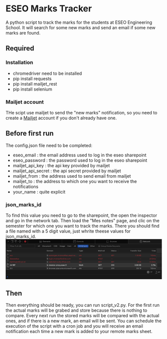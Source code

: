 # ESEO Marks Tracker

A python script to track the marks for the students at ESEO Engineering School.
It will search for some new marks and send an email if some new marks are found.

## Required

### Installation

* chromedriver need to be installed
* pip install requests
* pip install mailjet_rest
* pip install selenium

### Mailjet account

THe scipt use mailjet to send the "new marks" notification, so you need to create a [Mailjet](https://app.mailjet.com/signup) account if you don't already have one.

## Before first run

The config.json file need to be completed: 
* eseo_email : the email address used to log in the eseo sharepoint
* eseo_password : the password used to log in the eseo sharepoint
* mailjet_api_key : the api key provided by mailjet
* mailjet_api_secret : the api secret provided by mailjet
* mailjet_from : the address used to send email from mailjet
* mailjet_to : the address to which one you want to receive the notifications
* your_name : quite explicit

### json_marks_id

To find this value you need to go to the sharepoint, the open the inspector and go in the network tab.
Then load the "Mes notes" page, and clic on the semester for which one you want to track the marks.
There you should find a file named with a 5 digit value, just whrite theese values for json_marks_id.
![How to find json_marks_id](https://github.com/oxyeez/ESEO-Marks-Tracker/blob/main/img/json_marks_id.png?raw=true)

## Then

Then everything should be ready, you can run script_v2.py.
For the first run the actual marks will be grabed and store because there is nothing to compare.
Every next run the stored marks will be compared with the actual ones, and if there is a new mark, an email will be sent.
You can schedule the execution of the script with a cron job and you will receive an email notification each time a new mark is added to your remote marks sheet.